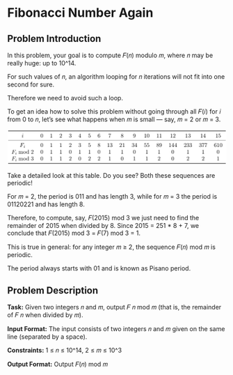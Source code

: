 # Fibonacci Number Again

## Problem Introduction

In this problem, your goal is to compute 𝐹(𝑛) modulo 𝑚, where 𝑛 may be really huge: up to 10^14.

For such values of 𝑛, an algorithm looping for 𝑛 iterations will not fit into one second for sure. 

Therefore we need to avoid such a loop.

To get an idea how to solve this problem without going through all 𝐹(𝑖) for 𝑖 from 0 to 𝑛, let’s see what happens when 𝑚 is small — say, 𝑚 = 2 or 𝑚 = 3.

![Fibonacci Numbers Modulo Series Example](./fibonacci-mod-series.png)

Take a detailed look at this table. Do you see? Both these sequences are periodic! 

For 𝑚 = 2, the period is 011 and has length 3, while for 𝑚 = 3 the period is 01120221 and has length 8. 

Therefore, to compute, say, 𝐹(2015) mod 3 we just need to find the remainder of 2015 when divided by 8. Since 2015 = 251 * 8 + 7, we
conclude that 𝐹(2015) mod 3 = 𝐹(7) mod 3 = 1.

This is true in general: for any integer 𝑚 ≥ 2, the sequence 𝐹(𝑛) mod 𝑚 is periodic. 

The period always starts with 01 and is known as Pisano period.

## Problem Description

**Task:** Given two integers 𝑛 and 𝑚, output 𝐹 𝑛 mod 𝑚 (that is, the remainder of 𝐹 𝑛 when divided by 𝑚).

**Input Format:** The input consists of two integers 𝑛 and 𝑚 given on the same line (separated by a space).

**Constraints:** 1 ≤ 𝑛 ≤ 10^14, 2 ≤ 𝑚 ≤ 10^3

**Output Format:** Output 𝐹(𝑛) mod 𝑚
